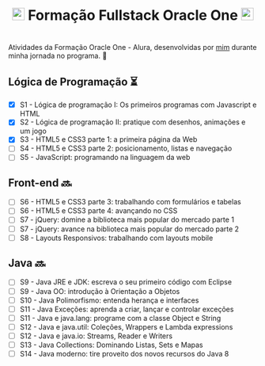 # <h1 align="center"> <img width="25px" src="https://avatars.githubusercontent.com/u/4430336?s=200&v=4"> Formação Fullstack Oracle One <img width="25px" src="https://avatars.githubusercontent.com/u/4430336?s=200&v=4"> <h1>

Atividades da Formação Oracle One - Alura, desenvolvidas por [mim](https://www.linkedin.com/in/elizabethvelozo) durante minha jornada no programa. :dart:

## Lógica de Programação ⏳

- [x] S1 - Lógica de programação I: Os primeiros programas com Javascript e HTML
- [x] S2 - Lógica de programação II: pratique com desenhos, animações e um jogo
- [x] S3 - HTML5 e CSS3 parte 1: a primeira página da Web
- [ ] S4 - HTML5 e CSS3 parte 2: posicionamento, listas e navegação
- [ ] S5 - JavaScript: programando na linguagem da web

## Front-end 🔜

- [ ] S6 - HTML5 e CSS3 parte 3: trabalhando com formulários e tabelas
- [ ] S6 - HTML5 e CSS3 parte 4: avançando no CSS
- [ ] S7 - jQuery: domine a biblioteca mais popular do mercado parte 1
- [ ] S7 - jQuery: avance na biblioteca mais popular do mercado parte 2
- [ ] S8 - Layouts Responsivos: trabalhando com layouts mobile

## Java 🔜

- [ ] S9 - Java JRE e JDK: escreva o seu primeiro código com Eclipse
- [ ] S9 - Java OO: introdução à Orientação a Objetos
- [ ] S10 - Java Polimorfismo: entenda herança e interfaces
- [ ] S11 - Java Exceções: aprenda a criar, lançar e controlar exceções
- [ ] S11 - Java e java.lang: programe com a classe Object e String
- [ ] S12 - Java e java.util: Coleções, Wrappers e Lambda expressions
- [ ] S12 - Java e java.io: Streams, Reader e Writers
- [ ] S13 - Java Collections: Dominando Listas, Sets e Mapas
- [ ] S14 - Java moderno: tire proveito dos novos recursos do Java 8